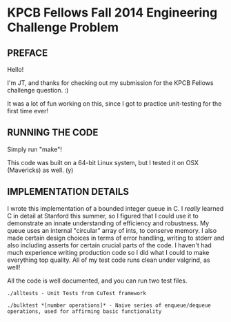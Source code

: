 KPCB Fellows Fall 2014 Engineering Challenge Problem
======================

PREFACE
-------

Hello!

I'm JT, and thanks for checking out my submission for the KPCB Fellows challenge question. :)

It was a lot of fun working on this, since I got to practice unit-testing for the first time ever!

RUNNING THE CODE
----------------
Simply run "make"!

This code was built on a 64-bit Linux system, but I tested it on OSX (Mavericks) as well. (y)

IMPLEMENTATION DETAILS
---------------

I wrote this implementation of a bounded integer queue in C. I *really* learned C in detail at Stanford this summer, so I figured that I could use it to demonstrate an innate understanding of efficiency and robustness. My queue uses an internal "circular" array of ints, to conserve memory. I also made certain design choices in terms of error handling, writing to stderr and also including asserts for certain crucial parts of the code. I haven't had much experience writing production
code so I did what I could to make everything top quality. All of my test code runs clean under valgrind, as well!

All the code is well documented, and you can run two test files.

    ./alltests - Unit Tests from CuTest framework

    ./bulktest *[number operations]* - Naive series of enqueue/dequeue operations, used for affirming basic functionality


